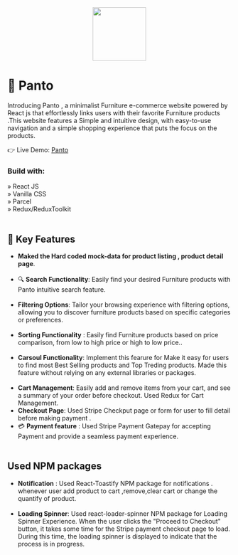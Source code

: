 <div align="center">
  <img src="https://github.com/Aka-suvam/Panto-Furniture/blob/main/Panto-Furniture-icon.png" style="width:120px"></img>
</div>

<!-- PROJECT DESCRIPTION -->

# 💖 Panto
<p>  Introducing Panto ,   a minimalist Furniture e-commerce website  powered by React js  that effortlessly links users with their favorite Furniture products
.This website features a Simple and intuitive design, with easy-to-use navigation and a
simple shopping experience that puts the focus on the products.</p>


👉 Live Demo:  <a href='https://panto-furniture-rho.vercel.app'/>Panto</a>

<h3>Build with:</h3>

» React JS <br>
» Vanilla CSS <br>
» Parcel     <br>
» Redux/ReduxToolkit <br> <br/>




<!-- Features -->
 ## 🎯 Key Features 
   - **Maked the  Hard coded mock-data for product listing , product detail page**.<br></br>
   -  🔍 **Search Functionality**: Easily find your desired Furniture products with Panto intuitive search feature.<br></br>
   - **Filtering Options**: Tailor your browsing experience with filtering options, allowing you to discover furniture products  based on specific categories or preferences. 
     <br></br>
  -  **Sorting  Functionality** : Easily find  Furniture products based on price comparison, from low to high price or high to low price..<br></br>
  -  **Carsoul   Functionality**: Implement this fearure for Make it easy for users to find  most Best Selling products and Top Treding products.  Made this feature without relying on any external libraries or packages.<br></br>
-  **Cart Management**: Easily add and remove items from your cart, and see a summary of your order before checkout. Used Redux for Cart Management.
-  **Checkout Page**: Used Stripe Checkput page or form  for user to fill detail before making payment . 
-  💳 **Payment feature** : Used Stripe Payment Gatepay for accepting Payment  and provide a seamless payment experience. <br> <br/>
  
 ## Used NPM packages 
-  **Notification** : Used React-Toastify NPM package for notifications . whenever user add product to cart ,remove,clear cart or change the quantify of product.<br></br>
-  **Loading Spinner**: Used react-loader-spinner  NPM package for Loading Spinner Experience. When the user clicks the "Proceed to Checkout" button, it takes some time for the Stripe payment checkout page to load. During this time, the loading spinner is displayed to indicate that the process is in progress.


